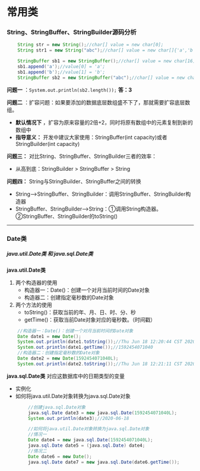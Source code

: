 # 常用类

### String、StringBuffer、StringBuilder源码分析

```java
	String str = new String();//char[] value = new char[0];
	String str1 = new String("abc");//char[] value = new char[]{'a','b','c'};

	StringBuffer sb1 = new StringBuffer();//char[] value = new char[16];//底层创建了一共长度为16的数组
	sb1.append('a');//value[0] = 'a';
	sb1.append('b');//value[1] = 'b';
	StringBuffer sb2 = new StringBuffer("abc");//char[] value = new char["abc".length()+16];
```

**问题一** ：`System.out.println(sb2.length());` **答：3**

**问题二** ：扩容问题：如果要添加的数据底层数组盛不下了，那就需要扩容底层数组。

* **默认情况下** ，扩容为原来容量的2倍+2，同时将原有数组中的元素复制到新的数组中
* **指导意义：** 开发中建议大家使用：StringBuffer(int capacity)或者StringBuilder(int capacity)

**问题三：** 对比String、StringBuffer、StringBuilder三者的效率：

* 从高到底：StringBuilder > StringBuffer > String

**问题四：** String与StringBuilder、StringBuffer之间的转换

* String-->StringBuffer、StringBuilder：调用StringBuffer、StringBuilder构造器
* StringBuffer、StringBuilder-->String：①调用String构造器。②StringBuffer、StringBuilder的toString()

***

### Date类

##### java.util.Date类 和 java.sql.Date类

**java.util.Date类**

1. 两个构造器的使用
   * 构造器一：Date()：创建一个对月当前时间的Date对象
   * 构造器二：创建指定毫秒数的Date对象
2. 两个方法的使用
   * toString()：获取当前的年、月、日、时、分、秒
   * getTime()：获取当前Date对象对应的毫秒数。（时间戳）

```java
	//构造器一：Date()：创建一个对月当前时间的Date对象
	Date date1 = new Date();
	System.out.println(date1.toString());//Thu Jun 18 12:20:44 CST 2020
    System.out.println(date1.getTime());//1592454071040
	//构造器二：创建指定毫秒数的Date对象
    Date date2 = new Date(1592454071040L);
    System.out.println(date2.toString());//Thu Jun 18 12:21:11 CST 2020
```



**java.sql.Date类** 对应这数据库中的日期类型的变量 

* 实例化
* 如何将java.util.Date对象转换为java.sql.Date对象

```java
        //创建java.sql.Date对象
        java.sql.Date date3 = new java.sql.Date(1592454071040L);
        System.out.println(date3);//2020-06-18

        //如何将java.util.Date对象转换为java.sql.Date对象
        //情况一
        Date date4 = new java.sql.Date(1592454071040L);
        java.sql.Date date5 = (java.sql.Date) date4;
        //情况二
        Date date6 = new Date();
        java.sql.Date date7 = new java.sql.Date(date6.getTime());
```

